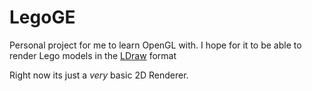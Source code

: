 # LegoGE
Personal project for me to learn OpenGL with. I hope for it to be able to render Lego models in the [LDraw](https://www.ldraw.org/docs-main.html) format


Right now its just a *very* basic 2D Renderer.
